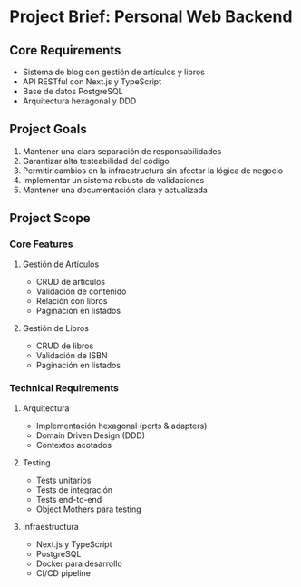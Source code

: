 # Project Brief: Personal Web Backend

## Core Requirements
- Sistema de blog con gestión de artículos y libros
- API RESTful con Next.js y TypeScript
- Base de datos PostgreSQL
- Arquitectura hexagonal y DDD

## Project Goals
1. Mantener una clara separación de responsabilidades
2. Garantizar alta testeabilidad del código
3. Permitir cambios en la infraestructura sin afectar la lógica de negocio
4. Implementar un sistema robusto de validaciones
5. Mantener una documentación clara y actualizada

## Project Scope

### Core Features
1. Gestión de Artículos
   - CRUD de artículos
   - Validación de contenido
   - Relación con libros
   - Paginación en listados

2. Gestión de Libros
   - CRUD de libros
   - Validación de ISBN
   - Paginación en listados

### Technical Requirements
1. Arquitectura
   - Implementación hexagonal (ports & adapters)
   - Domain Driven Design (DDD)
   - Contextos acotados

2. Testing
   - Tests unitarios
   - Tests de integración
   - Tests end-to-end
   - Object Mothers para testing

3. Infraestructura
   - Next.js y TypeScript
   - PostgreSQL
   - Docker para desarrollo
   - CI/CD pipeline
